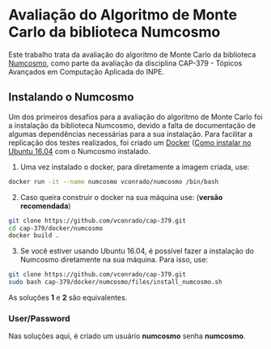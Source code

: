 # Avaliação do Algoritmo de Monte Carlo da biblioteca Numcosmo
Este trabalho trata da avaliação do algoritmo de Monte Carlo da biblioteca [Numcosmo](https://numcosmo.github.io/), como parte da avaliação da disciplina CAP-379 - Tópicos Avançados em Computação Aplicada do INPE.

## Instalando o Numcosmo

Um dos primeiros desafios para a avaliação do algoritmo de Monte Carlo foi a instalação da biblioteca Numcosmo, devido a falta de documentação de algumas dependências necessárias para a sua instalação. Para facilitar a replicação dos testes realizados, foi criado um [Docker](http://www.docker.com) ([Como instalar no Ubuntu 16.04](https://www.digitalocean.com/community/tutorials/como-instalar-e-usar-o-docker-no-ubuntu-16-04-pt) com o Numcosmo instalado.

1. Uma vez instalado o docker, para diretamente a imagem criada, use:

```bash
docker run -it --name numcosmo vconrado/numcosmo /bin/bash
```

2. Caso queira construir o docker na sua máquina use: (**versão recomendada**)
```bash
git clone https://github.com/vconrado/cap-379.git
cd cap-379/docker/numcosmo
docker build .
```

3. Se você estiver usando Ubuntu 16.04, é possível fazer a instalação do Numcosmo diretamente na sua máquina. Para isso, use:

```bash
git clone https://github.com/vconrado/cap-379.git
sudo bash cap-379/docker/numcosmo/files/install_numcosmo.sh
```

As soluções **1** e **2** são equivalentes.

### User/Password
Nas soluções aqui, é criado um usuário **numcosmo** senha **numcosmo**.
